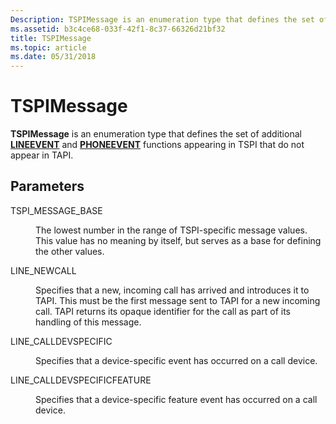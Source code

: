 ```yaml
---
Description: TSPIMessage is an enumeration type that defines the set of additional LINEEVENT and PHONEEVENT functions appearing in TSPI that do not appear in TAPI.
ms.assetid: b3c4ce68-033f-42f1-8c37-66326d21bf32
title: TSPIMessage
ms.topic: article
ms.date: 05/31/2018
---
```


# TSPIMessage

**TSPIMessage** is an enumeration type that defines the set of additional [**LINEEVENT**](/windows/win32/api/tspi/nc-tspi-lineevent) and [**PHONEEVENT**](/windows/desktop/api/tspi/nc-tspi-phoneevent) functions appearing in TSPI that do not appear in TAPI.

## Parameters

<dl> <dt>

<span id="TSPI_MESSAGE_BASE"></span><span id="tspi_message_base"></span>TSPI\_MESSAGE\_BASE
</dt> <dd>

The lowest number in the range of TSPI-specific message values. This value has no meaning by itself, but serves as a base for defining the other values.

</dd> <dt>

<span id="LINE_NEWCALL"></span><span id="line_newcall"></span>LINE\_NEWCALL
</dt> <dd>

Specifies that a new, incoming call has arrived and introduces it to TAPI. This must be the first message sent to TAPI for a new incoming call. TAPI returns its opaque identifier for the call as part of its handling of this message.

</dd> <dt>

<span id="LINE_CALLDEVSPECIFIC"></span><span id="line_calldevspecific"></span>LINE\_CALLDEVSPECIFIC
</dt> <dd>

Specifies that a device-specific event has occurred on a call device.

</dd> <dt>

<span id="LINE_CALLDEVSPECIFICFEATURE"></span><span id="line_calldevspecificfeature"></span>LINE\_CALLDEVSPECIFICFEATURE
</dt> <dd>

Specifies that a device-specific feature event has occurred on a call device.

</dd> </dl>

 

 